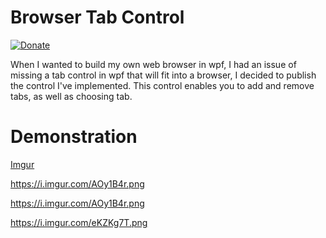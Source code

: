 # Browser Tab Control
[![Donate](https://img.shields.io/badge/Donate-PayPal-green.svg)](https://paypal.me/organic5?locale.x=en_US)

When I wanted to build my own web browser in wpf, I had an issue of missing a tab control in wpf that will fit into a browser, I decided to publish the control I've implemented. This control enables you to add and remove tabs, as well as choosing tab.

# Demonstration
[Imgur](http://www.siz.co.il/my.php?i=yy5t2ymcj1iz.png)

https://i.imgur.com/AOy1B4r.png

https://i.imgur.com/AOy1B4r.png

https://i.imgur.com/eKZKg7T.png
